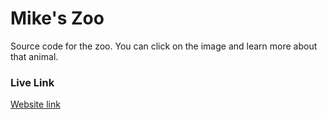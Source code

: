 # Mike's Zoo

Source code for the zoo. You can click on the image and learn more about that animal.

### Live Link
[Website link](https://zhm0.github.io/assignment-1/)